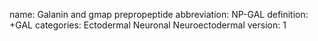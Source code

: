 name: Galanin and gmap prepropeptide
abbreviation: NP-GAL
definition: +GAL
categories: Ectodermal Neuronal Neuroectodermal
version: 1
